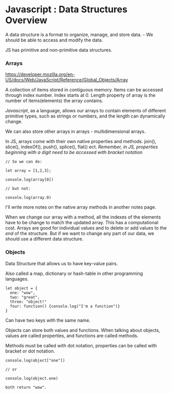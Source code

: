 # Javascript : Data Structures Overview

A data structure is a format to organize, manage, and store data. - We should be able to access and modify the data.

JS has primitive and non-primitive data structures.


### Arrays

https://developer.mozilla.org/en-US/docs/Web/JavaScript/Reference/Global_Objects/Array

A collection of items stored in contiguous memory. Items can be accessed through index number. Index starts at 0. Length property of array is the number of items(elements) the array contains. 

*Javascript*, as a language, allows our arrays to contain elements of different primitive types, such as strings or numbers, and the length can dynamically change.

We can also store other arrays in arrays - multidimensional arrays.

In JS, arrays come with their own native properties and methods. join(), slice(), indexOf(), push(), splice(), flat() ect. *Remember, in JS, properties beginning with a digit need to be accessed with bracket notation*

```
// So we can do: 

let array = [1,2,3];

console.log(array[0])

// but not:

console.log(array.0)
```

I'll write more notes on the native array methods in another notes page.

When we change our array with a method, all the indexes of the elements have to be change to match the updated array. This has a computational cost. Arrays are good for individual values and to delete or add values to the *end* of the structure. But if we want to change any part of our data, we should use a different data structure.

### Objects

Data Structure that allows us to have key-value pairs.

Also called a map, dictionary or hash-table in other programming languages. 

```
let object = {
  one: "wow",
  two: "great",
  three: "object!"
  four: function() {console.log("I'm a function")}
}
```
Can have two keys with the same name.

Objects can store both values and functions. When talking about objects, values are called properties, and functions are called methods.

Methods must be called with dot notation, properties can be called with bracket or dot notation.
```
console.log(object["one"])

// or 

console.log(object.one)

both return "wow". 
```
